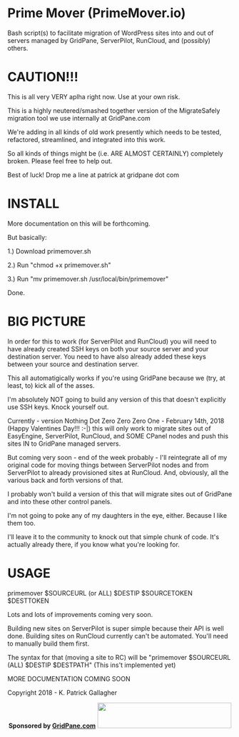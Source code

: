 # Prime Mover (PrimeMover.io) 

Bash script(s) to facilitate migration of WordPress sites into and out of servers managed by GridPane, ServerPilot, RunCloud, and (possibly) others. 

# CAUTION!!!

This is all very VERY aplha right now. Use at your own risk.

This is a highly neutered/smashed together version of the MigrateSafely migration tool we use internally at GridPane.com

We're adding in all kinds of old work presently which needs to be tested, refactored, streamlined, and integrated into this work.

So all kinds of things might be (i.e. ARE ALMOST CERTAINLY) completely broken. Please feel free to help out.

Best of luck! Drop me a line at patrick at gridpane dot com

# INSTALL

More documentation on this will be forthcoming. 

But basically: 

1.) Download primemover.sh

2.) Run "chmod +x primemover.sh"

3.) Run "mv primemover.sh /usr/local/bin/primemover"

Done.

# BIG PICTURE

In order for this to work (for ServerPilot and RunCloud) you will need to have already created SSH keys on both your source server and your destination server. You need to have also already added these keys between your source and destination server.

This all automatigically works if you're using GridPane because we (try, at least, to) kick all of the asses.

I'm absolutely NOT going to build any version of this that doesn't explicitly use SSH keys. Knock yourself out. 

Currently - version Nothing Dot Zero Zero Zero One - February 14th, 2018 (Happy Valentines Day!!! :-|) this will only work to migrate sites out of EasyEngine, ServerPilot, RunCloud, and SOME CPanel nodes and push this sites IN to GridPane managed servers.

But coming very soon - end of the week probably - I'll reintegrate all of my original code for moving things between ServerPilot nodes and from ServerPilot to already provisioned sites at RunCloud. And, obviously, all the various back and forth versions of that. 

I probably won't build a version of this that will migrate sites out of GridPane and into these other control panels. 

I'm not going to poke any of my daughters in the eye, either. Because I like them too. 

I'll leave it to the community to knock out that simple chunk of code. It's actually already there, if you know what you're looking for. 

# USAGE

primemover $SOURCEURL (or ALL) $DESTIP $SOURCETOKEN $DESTTOKEN

Lots and lots of improvements coming very soon.

Building new sites on ServerPilot is super simple because their API is well done. Building sites on RunCloud currently can't be automated. You'll need to manually build them first.

The syntax for that (moving a site to RC) will be "primemover $SOURCEURL (ALL) $DESTIP $DESTPATH" (This ins't implemented yet)

MORE DOCUMENTATION COMING SOON

Copyright 2018 - K. Patrick Gallagher

 <p style="text-align: center;"><strong>Sponsored by <a href="https://gridpane.com">GridPane.com</a></strong>
<a href="https://gridpane.com"><img class="aligncenter" src="https://gridpane.com/wp-content/uploads/2018/02/gridpane-logo-spartan-300x57.png" alt="" width="300" height="57" /></a></p>
